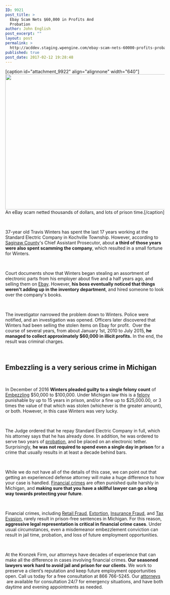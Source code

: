 ```yaml
---
ID: 9921
post_title: >
  Ebay Scam Nets $60,000 in Profits And
  Probation
author: John English
post_excerpt: ""
layout: post
permalink: >
  http://acddev.staging.wpengine.com/ebay-scam-nets-60000-profits-probation.html
published: true
post_date: 2017-02-12 19:28:48
---
```

[caption id="attachment_9922" align="alignnone" width="640"]<img class="size-full wp-image-9922" src="http://acddev.staging.wpengine.com/wp-content/uploads/2017/03/money-1428587_640.jpg" alt="" width="640" height="426" /> An eBay scam netted thousands of dollars, and lots of prison time.[/caption]

&nbsp;

<span style="font-weight: 400;">37-year old Travis Winters has spent the last 17 years working at the Standard Electric Company in Kochville Township. However, according to </span><a href="http://www.acddev.staging.wpengine.com/saginaw-county-criminal-defense-attorneys.html" target="_blank"><span style="font-weight: 400;">Saginaw County</span></a><span style="font-weight: 400;">'s Chief Assistant Prosecutor, about </span><b>a third of those years were also spent scamming the company</b><span style="font-weight: 400;">, which resulted in a small fortune for Winters.</span>

&nbsp;

<span style="font-weight: 400;">Court documents show that Winters began stealing an assortment of electronic parts from his employer about five and a half years ago, and selling them on </span><a href="http://www.ebay.com/" target="_blank"><span style="font-weight: 400;">Ebay</span></a><span style="font-weight: 400;">. However, </span><b>his boss eventually noticed that things weren't adding up in the inventory department</b><span style="font-weight: 400;">, and hired someone to look over the company's books.</span>

&nbsp;

<span style="font-weight: 400;">The investigator narrowed the problem down to Winters. Police were notified, and an investigation was opened. Officers later discovered that Winters had been selling the stolen items on Ebay for profit.  Over the course of several years, from about January 1st, 2010 to July 2015, </span><b>he managed to collect approximately $60,000 in illicit profits.</b><span style="font-weight: 400;"> In the end, the result was criminal charges. </span>

&nbsp;
<h2>Embezzling is a very serious crime in Michigan</h2>
&nbsp;

<span style="font-weight: 400;">In December of 2016 </span><b>Winters pleaded guilty to a single felony count</b><span style="font-weight: 400;"> of </span><a href="http://www.acddev.staging.wpengine.com/michigan-embezzlement-attorney-criminal-defense-lawyer.html" target="_blank"><span style="font-weight: 400;">Embezzling</span></a><span style="font-weight: 400;"> $50,000 to $100,000. Under Michigan law this is a </span><a href="http://www.acddev.staging.wpengine.com/felony-information.html" target="_blank"><span style="font-weight: 400;">felony</span></a><span style="font-weight: 400;"> punishable by up to 15 years in prison, and/or a fine up to $25,000.00, or 3 times the value of that which was stolen (whichever is the greater amount), or both. However, in this case Winters was very lucky.</span>

&nbsp;

<span style="font-weight: 400;">The Judge ordered that he repay Standard Electric Company in full, which his attorney says that he has already done. In addition, he was ordered to serve two years of </span><a href="http://www.acddev.staging.wpengine.com/probation-violations.html" target="_blank"><span style="font-weight: 400;">probation</span></a><span style="font-weight: 400;">, and be placed on an electronic tether. Surprisingly, </span><b>he was not required to spend even a single day in prison</b><span style="font-weight: 400;"> for a crime that usually results in at least a decade behind bars.</span>

&nbsp;

<span style="font-weight: 400;">While we do not have all of the details of this case, we can point out that getting an experienced defense attorney will make a huge difference to how your case is handled. </span><a href="http://www.acddev.staging.wpengine.com/theft-charges.html" target="_blank"><span style="font-weight: 400;">Financial crimes</span></a><span style="font-weight: 400;"> are often punished quite harshly in Michigan, and </span><b>making sure that you have a skillful lawyer can go a long way towards protecting your future</b><span style="font-weight: 400;">.</span>

&nbsp;

<span style="font-weight: 400;">Financial crimes, including </span><a href="http://www.acddev.staging.wpengine.com/theft-charges.html" target="_blank"><span style="font-weight: 400;">Retail Fraud</span></a><span style="font-weight: 400;">, </span><a href="http://www.acddev.staging.wpengine.com/michigan-extortion-defense-attorney.html" target="_blank"><span style="font-weight: 400;">Extortion</span></a><span style="font-weight: 400;">, </span><a href="http://www.acddev.staging.wpengine.com/michigan-insurance-fraud-attorneys-criminal-defense-lawyers.html" target="_blank"><span style="font-weight: 400;">Insurance Fraud</span></a><span style="font-weight: 400;">, and </span><a href="http://www.acddev.staging.wpengine.com/michigan-tax-evasion-attorneys-failure-to-pay.html" target="_blank"><span style="font-weight: 400;">Tax Evasion</span></a><span style="font-weight: 400;">, rarely result in prison-free sentences in Michigan. For this reason, </span><b>aggressive legal representation is critical in financial crime cases</b><span style="font-weight: 400;">. Under usual circumstances, even a misdemeanor embezzlement conviction can result in jail time, probation, and loss of future employment opportunities.  </span>

&nbsp;

<span style="font-weight: 400;">At the Kronzek Firm, our attorneys have decades of experience that can make all the difference in cases involving financial crimes. </span><b>Our seasoned lawyers work hard to avoid jail and prison for our clients</b><span style="font-weight: 400;">. We work to preserve a client’s reputation and keep future employment opportunities open. Call us today for a free consultation at 866 766-5245. Our </span><a href="http://www.acddev.staging.wpengine.com/trial-attorneys.html" target="_blank"><span style="font-weight: 400;">attorneys</span></a><span style="font-weight: 400;">  are available for consultation 24/7 for emergency situations, and have both daytime and evening appointments as needed.</span>